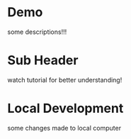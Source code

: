 # Demo

some descriptions!!!

# Sub Header

watch tutorial for better understanding!

# Local Development

some changes made to local computer


